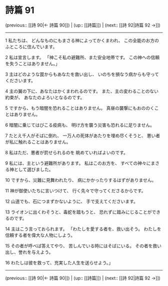 # 詩篇 91

(previous:: [[詩 90|← 詩篇 90]]) | (up:: [[詩篇]]) | (next:: [[詩 92|詩篇 92 →]])

***


1 私たちは、 どんなものにもまさる神によってかくまわれ、 この全能のお方のふところに住んでいます。 

2 私は宣言します。 「神こそ私の避難所、また安全地帯です。 この神への信頼を失うことはありません。」 

3 主はどのような罠からもあなたを救い出し、 いのちを損なう病からも守ってくださいます。 

4 主の翼の下に、あなたはかくまわれるのです。 また、主の変わることのない約束が、 あなたのよろいとなるのです。 

5 ですから、もう暗闇を恐れることはありません。 真昼の襲撃にもおののくことはありません。 

6 暗闇に乗じてはびこる疫病も、 明け方を襲う災害も恐れるに足りません。 

7 たとえ千人がそばに倒れ、 一万人の死体があたりを埋め尽くそうと、 悪い者が私に触れることはありません。 

8 私はただ、悪者が罰せられるのを 眺めていればよいのです。 

9 私には、主という避難所があります。 私はこのお方を、 すべての神々にまさる神として選びました。 

10 ですから、災難に見舞われたり、 病にかかったりするはずがありません。 

11 神が御使いたちに言いつけて、 行く先々で守ってくださるからです。 

12 山道でも、石につまずかないように、 手で支えてくださいます。 

13 ライオンに出くわそうと、毒蛇を踏もうと、 恐れずに踏みにじることができるのです。 

14 主はこう言っておられます。 「わたしを愛する者を、救い出そう。 わたしを信頼する者を偉大な人物にしよう。 

15 その者が呼べば答えてやり、 苦しんでいる時にはそばにいる。 その者を救い出し、誉れを与えよう。 

16 わたしは彼を救って、充実した人生を送らせよう。」

***

(previous:: [[詩 90|← 詩篇 90]]) | (up:: [[詩篇]]) | (next:: [[詩 92|詩篇 92 →]])
